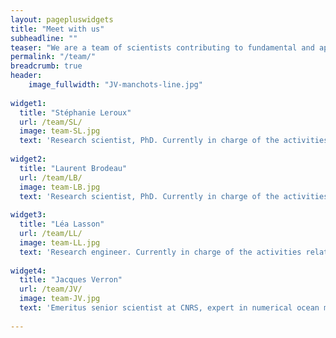```yaml
---
layout: pagepluswidgets
title: "Meet with us"
subheadline: ""
teaser: "We are a team of scientists contributing to fundamental and applied research projects on the oceans and inland waters."
permalink: "/team/"
breadcrumb: true
header:
    image_fullwidth: "JV-manchots-line.jpg"
 
widget1:
  title: "Stéphanie Leroux"
  url: /team/SL/
  image: team-SL.jpg
  text: 'Research scientist, PhD. Currently in charge of the activities related to ensemble approaches in ocean numerical modeling and data analysis. [...]'
  
widget2:
  title: "Laurent Brodeau"
  url: /team/LB/
  image: team-LB.jpg
  text: 'Research scientist, PhD. Currently in charge of the activities related to high-resolution modeling of the ocean, High Performance Computing issues, coupling of GCM components, and model configurations. [...]'
  
widget3:
  title: "Léa Lasson"
  url: /team/LL/
  image: team-LL.jpg
  text: 'Research engineer. Currently in charge of the activities related to the spatial hydrology in the project context VOLODIA. [...]'
  
widget4:
  title: "Jacques Verron"
  url: /team/JV/
  image: team-JV.jpg
  text: 'Emeritus senior scientist at CNRS, expert in numerical ocean modeling, data assimilation and spatial observation. He is CEO and founder of Ocean Next [...]'
  
---
```

